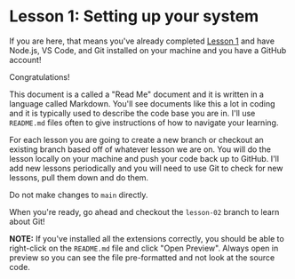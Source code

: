 # Lesson 1: Setting up your system

If you are here, that means you've already completed [Lesson 1](https://docs.google.com/document/d/1jTldbT9miOZf93LpSaZKR7AQUXt7g3HCcTdZx6kyqtI/edit?usp=sharing) and have Node.js, VS Code, and Git installed on your machine and you have a GitHub account!

Congratulations!

This document is a called a "Read Me" document and it is written in a language called Markdown. You'll see documents like this a lot in coding and it is typically used to describe the code base you are in. I'll use `README.md` files often to give instructions of how to navigate your learning.

For each lesson you are going to create a new branch or checkout an existing branch based off of whatever lesson we are on. You will do the lesson locally on your machine and push your code back up to GitHub. I'll add new lessons periodically and you will need to use Git to check for new lessons, pull them down and do them.

Do not make changes to `main` directly.

When you're ready, go ahead and checkout the `lesson-02` branch to learn about Git!

**NOTE:** If you've installed all the extensions correctly, you should be able to right-click on the `README.md` file and click "Open Preview". Always open in preview so you can see the file pre-formatted and not look at the source code.
